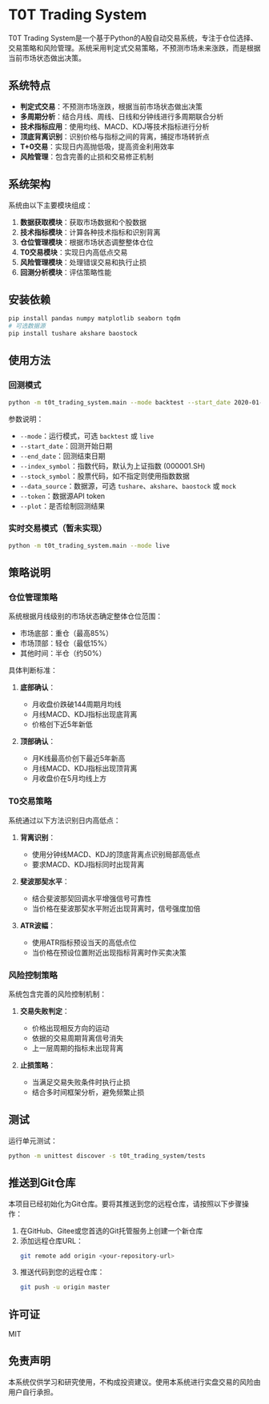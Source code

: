 # T0T Trading System

T0T Trading System是一个基于Python的A股自动交易系统，专注于仓位选择、交易策略和风险管理。系统采用判定式交易策略，不预测市场未来涨跌，而是根据当前市场状态做出决策。

## 系统特点

- **判定式交易**：不预测市场涨跌，根据当前市场状态做出决策
- **多周期分析**：结合月线、周线、日线和分钟线进行多周期联合分析
- **技术指标应用**：使用均线、MACD、KDJ等技术指标进行分析
- **顶底背离识别**：识别价格与指标之间的背离，捕捉市场转折点
- **T+0交易**：实现日内高抛低吸，提高资金利用效率
- **风险管理**：包含完善的止损和交易修正机制

## 系统架构

系统由以下主要模块组成：

1. **数据获取模块**：获取市场数据和个股数据
2. **技术指标模块**：计算各种技术指标和识别背离
3. **仓位管理模块**：根据市场状态调整整体仓位
4. **T0交易模块**：实现日内高低点交易
5. **风险管理模块**：处理错误交易和执行止损
6. **回测分析模块**：评估策略性能

## 安装依赖

```bash
pip install pandas numpy matplotlib seaborn tqdm
# 可选数据源
pip install tushare akshare baostock
```

## 使用方法

### 回测模式

```bash
python -m t0t_trading_system.main --mode backtest --start_date 2020-01-01 --end_date 2023-12-31 --plot
```

参数说明：
- `--mode`：运行模式，可选 `backtest` 或 `live`
- `--start_date`：回测开始日期
- `--end_date`：回测结束日期
- `--index_symbol`：指数代码，默认为上证指数 (000001.SH)
- `--stock_symbol`：股票代码，如不指定则使用指数数据
- `--data_source`：数据源，可选 `tushare`、`akshare`、`baostock` 或 `mock`
- `--token`：数据源API token
- `--plot`：是否绘制回测结果

### 实时交易模式（暂未实现）

```bash
python -m t0t_trading_system.main --mode live
```

## 策略说明

### 仓位管理策略

系统根据月线级别的市场状态确定整体仓位范围：
- 市场底部：重仓（最高85%）
- 市场顶部：轻仓（最低15%）
- 其他时间：半仓（约50%）

具体判断标准：
1. **底部确认**：
   - 月收盘价跌破144周期月均线
   - 月线MACD、KDJ指标出现底背离
   - 价格创下近5年新低

2. **顶部确认**：
   - 月K线最高价创下最近5年新高
   - 月线MACD、KDJ指标出现顶背离
   - 月收盘价在5月均线上方

### T0交易策略

系统通过以下方法识别日内高低点：
1. **背离识别**：
   - 使用分钟线MACD、KDJ的顶底背离点识别局部高低点
   - 要求MACD、KDJ指标同时出现背离

2. **斐波那契水平**：
   - 结合斐波那契回调水平增强信号可靠性
   - 当价格在斐波那契水平附近出现背离时，信号强度加倍

3. **ATR波幅**：
   - 使用ATR指标预设当天的高低点位
   - 当价格在预设位置附近出现指标背离时作买卖决策

### 风险控制策略

系统包含完善的风险控制机制：
1. **交易失败判定**：
   - 价格出现相反方向的运动
   - 依据的交易周期背离信号消失
   - 上一层周期的指标未出现背离

2. **止损策略**：
   - 当满足交易失败条件时执行止损
   - 结合多时间框架分析，避免频繁止损

## 测试

运行单元测试：

```bash
python -m unittest discover -s t0t_trading_system/tests
```

## 推送到Git仓库

本项目已经初始化为Git仓库。要将其推送到您的远程仓库，请按照以下步骤操作：

1. 在GitHub、Gitee或您首选的Git托管服务上创建一个新仓库
2. 添加远程仓库URL：
   ```bash
   git remote add origin <your-repository-url>
   ```
3. 推送代码到您的远程仓库：
   ```bash
   git push -u origin master
   ```

## 许可证

MIT

## 免责声明

本系统仅供学习和研究使用，不构成投资建议。使用本系统进行实盘交易的风险由用户自行承担。
